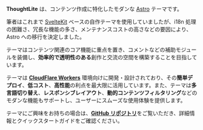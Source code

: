 **ThoughtLite** は、コンテンツ作成に特化したモダンな [Astro](https://astro.build/) テーマです。

筆者はこれまで [SvelteKit](https://svelte.dev/docs/kit/introduction) ベースの自作テーマを使用していましたが、i18n 処理の困難さ、冗長な機能の多さ、メンテナンスコストの高さなどの要因により、Astro への移行を決定しました。

テーマはコンテンツ関連のコア機能に重点を置き、コメントなどの補助モジュールを装備し、**効率的で透明性のある**創作と交流の空間を構築することを目指しています。

テーマは [**CloudFlare Workers**](https://workers.cloudflare.com/) 環境向けに開発・設計されており、その**簡単デプロイ**、**低コスト**、**高性能**の利点を最大限に活用しています。また、テーマは**多言語切り替え**、**レスポンシブレイアウト**、**動的コンテンツフィルタリング**などのモダンな機能もサポートし、ユーザーにスムーズな使用体験を提供します。

テーマにご興味をお持ちの場合は、[**GitHub リポジトリ**](https://github.com/tuyuritio/astro-theme-thought-lite)をご覧いただき、詳細情報とクイックスタートガイドをご確認ください。